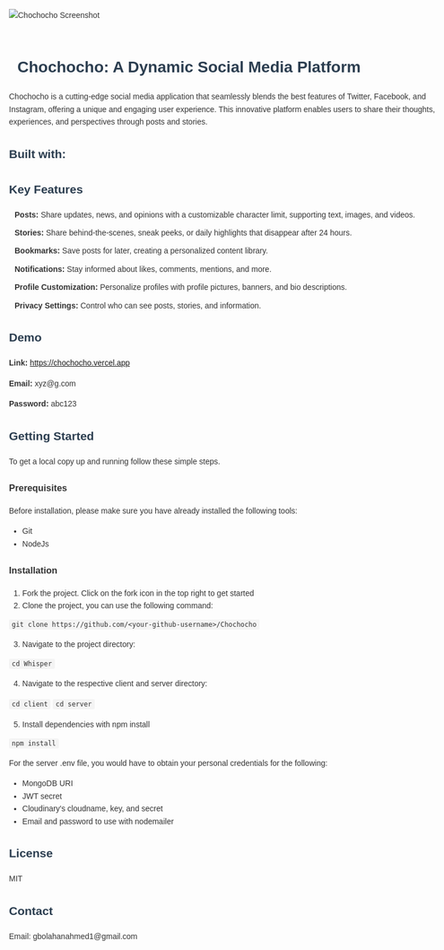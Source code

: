 <!DOCTYPE html>
<html lang="en">
<head>
    <meta charset="UTF-8">
    <meta name="viewport" content="width=device-width, initial-scale=1.0">
    <title>Chochocho README</title>
    <link rel="stylesheet" href="https://cdnjs.cloudflare.com/ajax/libs/font-awesome/6.4.0/css/all.min.css">
    <style>
        body {
            font-family: Arial, sans-serif;
            line-height: 1.6;
            color: #333;
            max-width: 800px;
            margin: 0 auto;
            padding: 20px;
        }
        h1, h2 {
            color: #2c3e50;
        }
        .icon-text {
            display: flex;
            align-items: center;
            margin-bottom: 10px;
        }
        .icon-text i {
            margin-right: 10px;
            font-size: 24px;
        }
        .tech-icon {
            font-size: 30px;
            margin-right: 15px;
            color: #3498db;
        }
        .screenshot {
            max-width: 100%;
            height: auto;
            margin: 20px 0;
        }
        code {
            background-color: #f4f4f4;
            padding: 2px 5px;
            border-radius: 3px;
        }
    </style>
</head>
<body>
    <img src="https://res.cloudinary.com/dirwr8cde/image/upload/v1721815856/cho_shot.png" alt="Chochocho Screenshot" class="screenshot">
    <h1><i class="fas fa-comments tech-icon"></i>Chochocho: A Dynamic Social Media Platform</h1>    
    <p>Chochocho is a cutting-edge social media application that seamlessly blends the best features of Twitter, Facebook, and Instagram, offering a unique and engaging user experience. This innovative platform enables users to share their thoughts, experiences, and perspectives through posts and stories.</p>    
    <h2>Built with:</h2>
    <div>
        <i class="fab fa-js tech-icon" title="JavaScript"></i>
        <i class="fab fa-react tech-icon" title="React"></i>
        <i class="fab fa-node tech-icon" title="Node.js"></i>
        <i class="fas fa-server tech-icon" title="Express.js"></i>
        <i class="fas fa-database tech-icon" title="MongoDB"></i>
    </div>    
    <h2>Key Features</h2>
    <div class="icon-text">
        <i class="fas fa-pencil-alt" style="color: #e74c3c;"></i>
        <span><strong>Posts:</strong> Share updates, news, and opinions with a customizable character limit, supporting text, images, and videos.</span>
    </div>
    <div class="icon-text">
        <i class="fas fa-camera" style="color: #f39c12;"></i>
        <span><strong>Stories:</strong> Share behind-the-scenes, sneak peeks, or daily highlights that disappear after 24 hours.</span>
    </div>
    <div class="icon-text">
        <i class="fas fa-bookmark" style="color: #2ecc71;"></i>
        <span><strong>Bookmarks:</strong> Save posts for later, creating a personalized content library.</span>
    </div>
    <div class="icon-text">
        <i class="fas fa-bell" style="color: #9b59b6;"></i>
        <span><strong>Notifications:</strong> Stay informed about likes, comments, mentions, and more.</span>
    </div>
    <div class="icon-text">
        <i class="fas fa-user-circle" style="color: #3498db;"></i>
        <span><strong>Profile Customization:</strong> Personalize profiles with profile pictures, banners, and bio descriptions.</span>
    </div>
    <div class="icon-text">
        <i class="fas fa-lock" style="color: #34495e;"></i>
        <span><strong>Privacy Settings:</strong> Control who can see posts, stories, and information.</span>
    </div>    
    <h2>Demo</h2>
    <p><strong>Link:</strong> <a href="https://chochocho.vercel.app">https://chochocho.vercel.app</a></p>
    <p><strong>Email:</strong> xyz@g.com</p>
    <p><strong>Password:</strong> abc123</p>    
    <h2><i class="fas fa-book"></i> Getting Started</h2>
    <p>To get a local copy up and running follow these simple steps.</p>    
    <h3><i class="fas fa-clipboard-list"></i> Prerequisites</h3>
    <p>Before installation, please make sure you have already installed the following tools:</p>
    <ul>
        <li>Git</li>
        <li>NodeJs</li>
    </ul>    
    <h3><i class="fas fa-tools"></i> Installation</h3>
    <ol>
        <li>Fork the project. Click on the fork icon in the top right to get started</li>
        <li>Clone the project, you can use the following command:</li>
    </ol>
    <code>git clone https://github.com/&lt;your-github-username&gt;/Chochocho</code>
    <ol start="3">
        <li>Navigate to the project directory:</li>
    </ol>
    <code>cd Whisper</code>
    <ol start="4">
        <li>Navigate to the respective client and server directory:</li>
    </ol>
    <code>cd client</code>
    <code>cd server</code>
    <ol start="5">
        <li>Install dependencies with npm install</li>
    </ol>
    <code>npm install</code>    
    <p>For the server .env file, you would have to obtain your personal credentials for the following:</p>
    <ul>
        <li>MongoDB URI</li>
        <li>JWT secret</li>
        <li>Cloudinary's cloudname, key, and secret</li>
        <li>Email and password to use with nodemailer</li>
    </ul>    
    <h2><i class="fas fa-balance-scale"></i> License</h2>
    <p>MIT</p>    
    <h2><i class="fas fa-envelope"></i> Contact</h2>
    <p>Email: gbolahanahmed1@gmail.com</p>
</body>
</html>
